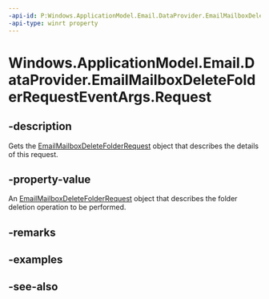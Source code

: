 ----api-id: P:Windows.ApplicationModel.Email.DataProvider.EmailMailboxDeleteFolderRequestEventArgs.Request
-api-type: winrt property
---<!-- Property syntaxpublic Windows.ApplicationModel.Email.DataProvider.EmailMailboxDeleteFolderRequest Request { get; }--># Windows.ApplicationModel.Email.DataProvider.EmailMailboxDeleteFolderRequestEventArgs.Request## -descriptionGets the [EmailMailboxDeleteFolderRequest](emailmailboxdeletefolderrequest.md) object that describes the details of this request.## -property-valueAn [EmailMailboxDeleteFolderRequest](emailmailboxdeletefolderrequest.md) object that describes the folder deletion operation to be performed.## -remarks## -examples## -see-also